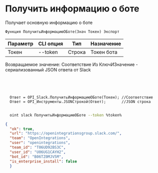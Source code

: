﻿---
sidebar_position: 1
---

# Получить информацию о боте
 Получает основную информацию о боте



`Функция ПолучитьИнформациюОБоте(Знач Токен) Экспорт`

  | Параметр | CLI опция | Тип | Назначение |
  |-|-|-|-|
  | Токен | --token | Строка | Токен бота |

  
  Возвращаемое значение:   Соответствие Из КлючИЗначение - сериализованный JSON ответа от Slack

<br/>




```bsl title="Пример кода"
  
  
  Ответ = OPI_Slack.ПолучитьИнформациюОБоте(Токен); //Соответствие
  Ответ = OPI_Инструменты.JSONСтрокой(Ответ);       //JSON строка
```



```sh title="Пример команды CLI"
    
  oint slack ПолучитьИнформациюОБоте --token %token%

```

```json title="Результат"
{
  "ok": true,
  "url": "https://openintegrationsgroup.slack.com/",
  "team": "OpenIntegrations",
  "user": "openintegrations",
  "team_id": "T06UD92BS3C",
  "user_id": "U06UG1CAYH2",
  "bot_id": "B06TZ0MJV5M",
  "is_enterprise_install": false
  }
```
